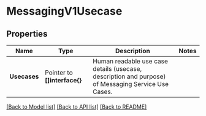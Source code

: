 # MessagingV1Usecase

## Properties

Name | Type | Description | Notes
------------ | ------------- | ------------- | -------------
**Usecases** | Pointer to **[]interface{}** | Human readable use case details (usecase, description and purpose) of Messaging Service Use Cases. |

[[Back to Model list]](../README.md#documentation-for-models) [[Back to API list]](../README.md#documentation-for-api-endpoints) [[Back to README]](../README.md)


